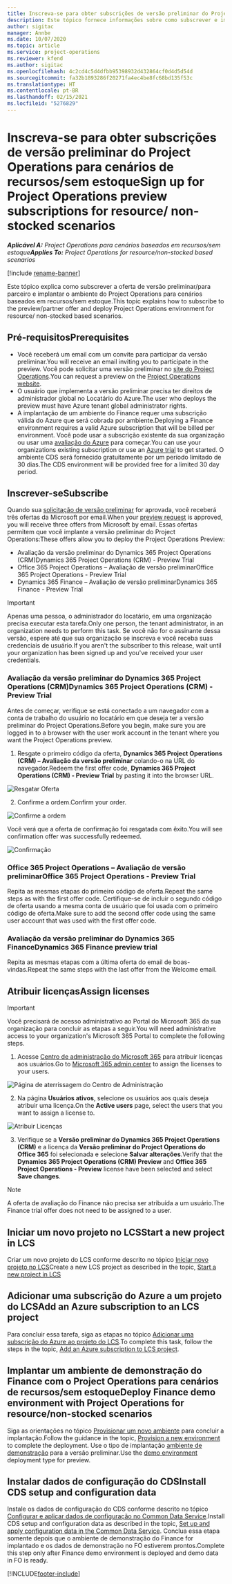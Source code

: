 ```yaml
---
title: Inscreva-se para obter subscrições de versão preliminar do Project Operations para cenários de recursos/sem estoque
description: Este tópico fornece informações sobre como subscrever e implantar o Project Operations para cenários baseados em recursos/sem estoque.
author: sigitac
manager: Annbe
ms.date: 10/07/2020
ms.topic: article
ms.service: project-operations
ms.reviewer: kfend
ms.author: sigitac
ms.openlocfilehash: 4c2cd4c5d4dfbb95398932d432864cf0d4d5d54d
ms.sourcegitcommit: fa32b1893286f20271fa4ec4be8fc68bd135f53c
ms.translationtype: HT
ms.contentlocale: pt-BR
ms.lasthandoff: 02/15/2021
ms.locfileid: "5276829"
---
```

# <a name="sign-up-for-project-operations-preview-subscriptions-for-resource-non-stocked-scenarios"></a><span data-ttu-id="210c7-103">Inscreva-se para obter subscrições de versão preliminar do Project Operations para cenários de recursos/sem estoque</span><span class="sxs-lookup"><span data-stu-id="210c7-103">Sign up for Project Operations preview subscriptions for resource/ non-stocked scenarios</span></span>

<span data-ttu-id="210c7-104">_**Aplicável A:** Project Operations para cenários baseados em recursos/sem estoque_</span><span class="sxs-lookup"><span data-stu-id="210c7-104">_**Applies To:** Project Operations for resource/non-stocked based scenarios_</span></span>

[!include [rename-banner](~/includes/cc-data-platform-banner.md)]

<span data-ttu-id="210c7-105">Este tópico explica como subscrever a oferta de versão preliminar/para parceiro e implantar o ambiente do Project Operations para cenários baseados em recursos/sem estoque.</span><span class="sxs-lookup"><span data-stu-id="210c7-105">This topic explains how to subscribe to the preview/partner offer and deploy Project Operations environment for resource/ non-stocked based scenarios.</span></span>

## <a name="prerequisites"></a><span data-ttu-id="210c7-106">Pré-requisitos</span><span class="sxs-lookup"><span data-stu-id="210c7-106">Prerequisites</span></span>

- <span data-ttu-id="210c7-107">Você receberá um email com um convite para participar da versão preliminar.</span><span class="sxs-lookup"><span data-stu-id="210c7-107">You will receive an email inviting you to participate in the preview.</span></span> <span data-ttu-id="210c7-108">Você pode solicitar uma versão preliminar no [site do Project Operations](https://dynamics.microsoft.com/en-us/project-operations/overview/).</span><span class="sxs-lookup"><span data-stu-id="210c7-108">You can request a preview on the [Project Operations website](https://dynamics.microsoft.com/en-us/project-operations/overview/).</span></span>
- <span data-ttu-id="210c7-109">O usuário que implementa a versão preliminar precisa ter direitos de administrador global no Locatário do Azure.</span><span class="sxs-lookup"><span data-stu-id="210c7-109">The user who deploys the preview must have Azure tenant global administrator rights.</span></span>
- <span data-ttu-id="210c7-110">A implantação de um ambiente do Finance requer uma subscrição válida do Azure que será cobrada por ambiente.</span><span class="sxs-lookup"><span data-stu-id="210c7-110">Deploying a Finance environment requires a valid Azure subscription that will be billed per environment.</span></span> <span data-ttu-id="210c7-111">Você pode usar a subscrição existente da sua organização ou usar uma [avaliação do Azure](https://azure.microsoft.com/en-us/free/) para começar.</span><span class="sxs-lookup"><span data-stu-id="210c7-111">You can use your organizations existing subscription or use an [Azure trial](https://azure.microsoft.com/en-us/free/) to get started.</span></span> <span data-ttu-id="210c7-112">O ambiente CDS será fornecido gratuitamente por um período limitado de 30 dias.</span><span class="sxs-lookup"><span data-stu-id="210c7-112">The CDS environment will be provided free for a limited 30 day period.</span></span>

## <a name="subscribe"></a><span data-ttu-id="210c7-113">Inscrever-se</span><span class="sxs-lookup"><span data-stu-id="210c7-113">Subscribe</span></span>

<span data-ttu-id="210c7-114">Quando sua [solicitação de versão preliminar](https://forms.office.com/FormsPro/Pages/ResponsePage.aspx?id=v4j5cvGGr0GRqy180BHbR56j8lZs0FdAvwT75_WNFyxUMkRDV1NYQU5TNjE2VjhKOVBUNVg2R0s1NC4u) for aprovada, você receberá três ofertas da Microsoft por email.</span><span class="sxs-lookup"><span data-stu-id="210c7-114">When your [preview request](https://forms.office.com/FormsPro/Pages/ResponsePage.aspx?id=v4j5cvGGr0GRqy180BHbR56j8lZs0FdAvwT75_WNFyxUMkRDV1NYQU5TNjE2VjhKOVBUNVg2R0s1NC4u) is approved, you will receive three offers from Microsoft by email.</span></span> <span data-ttu-id="210c7-115">Essas ofertas permitem que você implante a versão preliminar do Project Operations:</span><span class="sxs-lookup"><span data-stu-id="210c7-115">These offers allow you to deploy the Project Operations Preview:</span></span>

- <span data-ttu-id="210c7-116">Avaliação da versão preliminar do Dynamics 365 Project Operations (CRM)</span><span class="sxs-lookup"><span data-stu-id="210c7-116">Dynamics 365 Project Operations (CRM) - Preview Trial</span></span>
- <span data-ttu-id="210c7-117">Office 365 Project Operations – Avaliação de versão preliminar</span><span class="sxs-lookup"><span data-stu-id="210c7-117">Office 365 Project Operations - Preview Trial</span></span>
- <span data-ttu-id="210c7-118">Dynamics 365 Finance – Avaliação de versão preliminar</span><span class="sxs-lookup"><span data-stu-id="210c7-118">Dynamics 365 Finance - Preview Trial</span></span>

> [!IMPORTANT]
> <span data-ttu-id="210c7-119">Apenas uma pessoa, o administrador do locatário, em uma organização precisa executar esta tarefa.</span><span class="sxs-lookup"><span data-stu-id="210c7-119">Only one person, the tenant administrator, in an organization needs to perform this task.</span></span> <span data-ttu-id="210c7-120">Se você não for o assinante dessa versão, espere até que sua organização se inscreva e você receba suas credenciais de usuário.</span><span class="sxs-lookup"><span data-stu-id="210c7-120">If you aren't the subscriber to this release, wait until your organization has been signed up and you've received your user credentials.</span></span>

### <a name="dynamics-365-project-operations-crm---preview-trial"></a><span data-ttu-id="210c7-121">Avaliação da versão preliminar do Dynamics 365 Project Operations (CRM)</span><span class="sxs-lookup"><span data-stu-id="210c7-121">Dynamics 365 Project Operations (CRM) - Preview Trial</span></span> 

<span data-ttu-id="210c7-122">Antes de começar, verifique se está conectado a um navegador com a conta de trabalho do usuário no locatário em que deseja ter a versão preliminar do Project Operations.</span><span class="sxs-lookup"><span data-stu-id="210c7-122">Before you begin, make sure you are logged in to a browser with the user work account in the tenant where you want the Project Operations preview.</span></span>

1. <span data-ttu-id="210c7-123">Resgate o primeiro código da oferta, **Dynamics 365 Project Operations (CRM) – Avaliação da versão preliminar** colando-o na URL do navegador.</span><span class="sxs-lookup"><span data-stu-id="210c7-123">Redeem the first offer code, **Dynamics 365 Project Operations (CRM) - Preview Trial** by pasting it into the browser URL.</span></span>

![Resgatar Oferta](./media/16RedeemFirstOfferNew.png)

2. <span data-ttu-id="210c7-125">Confirme a ordem.</span><span class="sxs-lookup"><span data-stu-id="210c7-125">Confirm your order.</span></span>

![Confirme a ordem](./media/17ConfirmOrderNew.png)

<span data-ttu-id="210c7-127">Você verá que a oferta de confirmação foi resgatada com êxito.</span><span class="sxs-lookup"><span data-stu-id="210c7-127">You will see confirmation offer was successfully redeemed.</span></span>

![Confirmação](./media/18OrderConfirmationNew.png)

### <a name="office-365-project-operations---preview-trial"></a><span data-ttu-id="210c7-129">Office 365 Project Operations – Avaliação de versão preliminar</span><span class="sxs-lookup"><span data-stu-id="210c7-129">Office 365 Project Operations - Preview Trial</span></span>

<span data-ttu-id="210c7-130">Repita as mesmas etapas do primeiro código de oferta.</span><span class="sxs-lookup"><span data-stu-id="210c7-130">Repeat the same steps as with the first offer code.</span></span> <span data-ttu-id="210c7-131">Certifique-se de incluir o segundo código de oferta usando a mesma conta de usuário que foi usada com o primeiro código de oferta.</span><span class="sxs-lookup"><span data-stu-id="210c7-131">Make sure to add the second offer code using the same user account that was used with the first offer code.</span></span>

### <a name="dynamics-365-finance-preview-trial"></a><span data-ttu-id="210c7-132">Avaliação da versão preliminar do Dynamics 365 Finance</span><span class="sxs-lookup"><span data-stu-id="210c7-132">Dynamics 365 Finance preview trial</span></span>

<span data-ttu-id="210c7-133">Repita as mesmas etapas com a última oferta do email de boas-vindas.</span><span class="sxs-lookup"><span data-stu-id="210c7-133">Repeat the same steps with the last offer from the Welcome email.</span></span>

## <a name="assign-licenses"></a><span data-ttu-id="210c7-134">Atribuir licenças</span><span class="sxs-lookup"><span data-stu-id="210c7-134">Assign licenses</span></span>

> [!IMPORTANT]
> <span data-ttu-id="210c7-135">Você precisará de acesso administrativo ao Portal do Microsoft 365 da sua organização para concluir as etapas a seguir.</span><span class="sxs-lookup"><span data-stu-id="210c7-135">You will need administrative access to your organization's Microsoft 365 Portal to complete the following steps.</span></span>

1. <span data-ttu-id="210c7-136">Acesse [Centro de administração do Microsoft 365](https://portal.office.com/) para atribuir licenças aos usuários.</span><span class="sxs-lookup"><span data-stu-id="210c7-136">Go to [Microsoft 365 admin center](https://portal.office.com/) to assign the licenses to your users.</span></span>

![Página de aterrissagem do Centro de Administração](./media/14AdminPortal.png)

2. <span data-ttu-id="210c7-138">Na página **Usuários ativos**, selecione os usuários aos quais deseja atribuir uma licença.</span><span class="sxs-lookup"><span data-stu-id="210c7-138">On the **Active users** page, select the users that you want to assign a license to.</span></span>

![Atribuir Licenças](./media/15AssignLicenses.png)

3. <span data-ttu-id="210c7-140">Verifique se a **Versão preliminar do Dynamics 365 Project Operations (CRM)** e a licença da **Versão preliminar do Project Operations do Office 365** foi selecionada e selecione **Salvar alterações**.</span><span class="sxs-lookup"><span data-stu-id="210c7-140">Verify that the **Dynamics 365 Project Operations (CRM) Preview** and **Office 365 Project Operations - Preview** license have been selected and select **Save changes**.</span></span>

> [!NOTE]
> <span data-ttu-id="210c7-141">A oferta de avaliação do Finance não precisa ser atribuída a um usuário.</span><span class="sxs-lookup"><span data-stu-id="210c7-141">The Finance trial offer does not need to be assigned to a user.</span></span>

## <a name="start-a-new-project-in-lcs"></a><span data-ttu-id="210c7-142">Iniciar um novo projeto no LCS</span><span class="sxs-lookup"><span data-stu-id="210c7-142">Start a new project in LCS</span></span>

<span data-ttu-id="210c7-143">Criar um novo projeto do LCS conforme descrito no tópico [Iniciar novo projeto no LCS](create-lcs-project.md)</span><span class="sxs-lookup"><span data-stu-id="210c7-143">Create a new LCS project as described in the topic, [Start a new project in LCS](create-lcs-project.md)</span></span>

## <a name="add-an-azure-subscription-to-an-lcs-project"></a><span data-ttu-id="210c7-144">Adicionar uma subscrição do Azure a um projeto do LCS</span><span class="sxs-lookup"><span data-stu-id="210c7-144">Add an Azure subscription to an LCS project</span></span>

<span data-ttu-id="210c7-145">Para concluir essa tarefa, siga as etapas no tópico [Adicionar uma subscrição do Azure ao projeto do LCS](resource-add-azure-subscription-lcs-project.md).</span><span class="sxs-lookup"><span data-stu-id="210c7-145">To complete this task, follow the steps in the topic, [Add an Azure subscription to LCS project](resource-add-azure-subscription-lcs-project.md).</span></span>

## <a name="deploy-finance-demo-environment-with-project-operations-for-resourcenon-stocked-scenarios"></a><span data-ttu-id="210c7-146">Implantar um ambiente de demonstração do Finance com o Project Operations para cenários de recursos/sem estoque</span><span class="sxs-lookup"><span data-stu-id="210c7-146">Deploy Finance demo environment with Project Operations for resource/non-stocked scenarios</span></span>

<span data-ttu-id="210c7-147">Siga as orientações no tópico [Provisionar um novo ambiente](resource-provision-new-environment.md) para concluir a implantação.</span><span class="sxs-lookup"><span data-stu-id="210c7-147">Follow the guidance in the topic, [Provision a new environment](resource-provision-new-environment.md) to complete the deployment.</span></span> <span data-ttu-id="210c7-148">Use o tipo de implantação [ambiente de demonstração](https://docs.microsoft.com/dynamics365/fin-ops-core/dev-itpro/deployment/deploy-demo-environment) para a versão preliminar.</span><span class="sxs-lookup"><span data-stu-id="210c7-148">Use the [demo environment](https://docs.microsoft.com/dynamics365/fin-ops-core/dev-itpro/deployment/deploy-demo-environment) deployment type for preview.</span></span> 

## <a name="install-cds-setup-and-configuration-data"></a><span data-ttu-id="210c7-149">Instalar dados de configuração do CDS</span><span class="sxs-lookup"><span data-stu-id="210c7-149">Install CDS setup and configuration data</span></span>

<span data-ttu-id="210c7-150">Instale os dados de configuração do CDS conforme descrito no tópico [Configurar e aplicar dados de configuração no Common Data Service](resource-apply-pro-setup-config-data.md).</span><span class="sxs-lookup"><span data-stu-id="210c7-150">Install CDS setup and configuration data as described in the topic, [Set up and apply configuration data in the Common Data Service](resource-apply-pro-setup-config-data.md).</span></span>
<span data-ttu-id="210c7-151">Conclua essa etapa somente depois que o ambiente de demonstração do Finance for implantado e os dados de demonstração no FO estiverem prontos.</span><span class="sxs-lookup"><span data-stu-id="210c7-151">Complete this step only after Finance demo environment is deployed and demo data in FO is ready.</span></span>


[!INCLUDE[footer-include](../includes/footer-banner.md)]